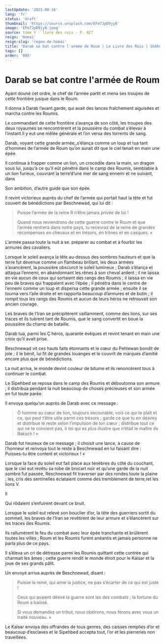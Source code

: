 ```yaml
---
lastUpdate: '2021-08-16'
lang: 'fr'
status: 'draft'
thumbnail: 'https://source.unsplash.com/EFm7JpD9jy8'
image: 'EFm7JpD9jy8.jpeg'
source: tome V - livre des rois - P. 027
reign: 'Homaï'
reign-slug: 'regne-de-homai'
title: "Darab se bat contre l'armée de Roum | Le Livre des Rois | Shâhnâmeh"
tags: []
order: '005'
---
```


<!-- LTeX: language=fr -->

# Darab se bat contre l'armée de Roum

Ayant douné cet ordre, le chef de l’armée partit et mena ses troupes de cette frontière jusque dans le Roum.

Il donna à Darab l’avant.garde, qui avait des lances fraîchement aiguisées et marcha contre les Roumis.

Le commandant de cette frontière s’avança de son côté, les troupes des deux royaumes se rencontrèrent et la poussière du combat s’élevav à l’instant.ll y eut une mêlée générale et l’on versa des torrents de sang.

Darab, voyant cette grande armée,,s’élança comme un loup et tua tant d’hommes de l’armée de Roum qu’on aurait dit que le ciel tenait en main une épée.

Il continua à frapper comme un lion, un crocodile dans la main, un dragon sous lui, jusqu’à ce qu’il eût pénétré dans le camp des Roumis, semblable à un lion furieux, couvrant la terre’d’une mer de sang ennemi et ne suivant, dans

Son ambition, d’autre guide que son épée.

Il revint victorieux auprès du chef de l’armée qui portait haut la tête et fut couvert de bénédictions par Beschnewad, qui lui dit :

> Puisse l’armée de la reine R n’être jamais privée de toi !
>
> Quand nous reviendrons de cette guerre contre le Roum et que l’armée rentrera dans notre pays, tu recevras de la reine de grandes récompenses en chevaux et en trésors, en trônes et en casques. »

L’armée passa toute la nuit à se. préparer au combat et à fourbir les armures des cavaliers.

Lorsque le soleil avança la tête au-dessus des sombres hauteurs et que la terre fut devenue comme un flambeau brillant, les deux armées s’avancèrent, la.poussière obscurcit le soleil lumineux ; Darab s’élança et attaqua l’ennemi, en abandonnant les rênes à son cheval ardent ; il ne laissa en vie aucun de ceux qui sortaient des rangs des Roumis ; il laissa en vie peu de braves qui frappaient avec l’épée ; il pénétra dans le centre de l’ennemi comme un loup et dispersa cette grande armée ; ensuite il se tourna vers l’aile droite et en rapporta beaucoup d’armures et de butin ; il rompit tous les rangs des Roumis et aucun de leurs héros ne retrouvait son ancien courage.

Les braves de l’Iran se précipitèrent vaillamment, comme des lions, sur ses traces et ils tuèrent tant de Roumis, que le sang convertit en boue la poussière du champ de bataille.

Darab tua, parmi les
Ç héros, quarante évêques et revint tenant en main une croix qu’il avait prise.

Beschnewad vit ces hauts faits étonnants et le cœur du Pehlewan bondit de joie ; il le bénit, lui fit de grandes louanges et le couvrit de marques d’amitié encore plus que de bénédictions.

La nuit arriva, le monde devint couleur de bitume et ils renoncèrent tous à continuer le combat.

Le Sipehbed se reposa dans le camp des Roumis et déboutonna son armure ; il distribua pendant la nuit beaucoup de choses précieuses et son armée en fut toute parée.

Il envoya quelqu’un auprès de Darab avec ce message :

> Ô homme au cœur de lion, toujours secourable, vois ce qui te plaît et ce, qui peut t’être utile parmi ces trésors ; garde ce que tu en désires et distribue le reste selon l’impulsion de ton cœur ; distribue tout ce qui ne te convient pas, ô toi qui es plus illustre que n’était le maître de Raksch ! »

Darab fut heureux de ce message ; il choisit une lance, à cause de l’honneur et renvoya tout le reste à Beschnewad en lui faisant dire : Puisses-tu être content et victorieux ! »

Lorsque la face du soleil eut fait place aux ténèbres du côté du couchant, que le ciel eut revêtu sa robe de brocart noir et qu’une garde de la nuit sombre fut passée, Reschnewad fit traverser par des rondes toute la plaine ; les, cris des sentinelles éclataient comme des tremblement de terre,ret les lions V.

Il

Qui rôdaient s’enfuirent devant ce bruit.

Lorsque le soleil eut relevé son bouclier d’or, la tête des guerriers sortit du sommeil, les braves de l’Iran se revêtirent de leur armure et s’élancèrent sur les traces des Roumis.

Ils rallumèrent le feu du combat avec leur épée tranchante et brûlèrent toutes les villes ; Roum et les Roumis furent anéantis et jamais personne ne parla plus de ce pays.

Il s’éleva un cri de détresse parmi les Roumis quittant cette contrée qui charmait les âmes ; cette guerre rendit le monde étroit pour le Kaïsar et la joue de ses grands pâlit.

Un envoyé arriva auprès de Beschnewad, disant :

> Puisse la reine, qui aime la justice, ne pas s’écarter de ce qui est juste !
>
> Ceux qui avaient désiré la guerre sont las des combats ; la fortune du Roum a baissé.
>
> Si vous demandez un tribut, nous obéirons, nous ferons avec vous un traité nouveau. »

Le Kaïsar envoya des offrandes de tous genres, des caisses remplies d’or et beaucoup d’esclaves et le Sipehbed accepta tout, l’or et les pierreries non traveillées.
